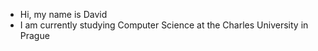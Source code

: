 - Hi, my name is David
- I am currently studying Computer Science at the Charles University in Prague
